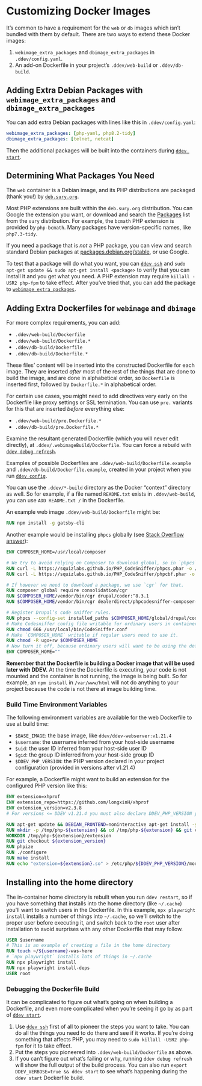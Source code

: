 # Customizing Docker Images

It’s common to have a requirement for the `web` or `db` images which isn’t bundled with them by default. There are two ways to extend these Docker images:

1. `webimage_extra_packages` and `dbimage_extra_packages` in `.ddev/config.yaml`.
2. An add-on Dockerfile in your project’s `.ddev/web-build` or `.ddev/db-build`.

## Adding Extra Debian Packages with `webimage_extra_packages` and `dbimage_extra_packages`

You can add extra Debian packages with lines like this in `.ddev/config.yaml`:

```yaml
webimage_extra_packages: [php-yaml, php8.2-tidy]
dbimage_extra_packages: [telnet, netcat]
```

Then the additional packages will be built into the containers during [`ddev start`](../usage/commands.md#start).

## Determining What Packages You Need

The `web` container is a Debian image, and its PHP distributions are packaged (thank you!) by [`deb.sury.org`](https://deb.sury.org/).

Most PHP extensions are built within the `deb.sury.org` distribution. You can Google the extension you want, or download and search the [Packages](https://packages.sury.org/php/dists/buster/main/binary-amd64/Packages) list from the `sury` distribution. For example, the `bcmath` PHP extension is provided by `php-bcmath`. Many packages have version-specific names, like `php7.3-tidy`.

If you need a package that is *not* a PHP package, you can view and search standard Debian packages at [packages.debian.org/stable](https://packages.debian.org/stable/), or use Google.

To test that a package will do what you want, you can [`ddev ssh`](../usage/commands.md#ssh) and `sudo apt-get update && sudo apt-get install <package>` to verify that you can install it and you get what you need. A PHP extension may require `killall -USR2 php-fpm` to take effect. After you’ve tried that, you can add the package to [`webimage_extra_packages`](../configuration/config.md#webimage_extra_packages).

## Adding Extra Dockerfiles for `webimage` and `dbimage`

For more complex requirements, you can add:

* `.ddev/web-build/Dockerfile`
* `.ddev/web-build/Dockerfile.*`
* `.ddev/db-build/Dockerfile`
* `.ddev/db-build/Dockerfile.*`

These files’ content will be inserted into the constructed Dockerfile for each image. They are inserted *after* most of the rest of the things that are done to build the image, and are done in alphabetical order, so `Dockerfile` is inserted first, followed by `Dockerfile.*` in alphabetical order.

For certain use cases, you might need to add directives very early on the Dockerfile like proxy settings or SSL termination. You can use `pre.` variants for this that are inserted *before* everything else:

* `.ddev/web-build/pre.Dockerfile.*`
* `.ddev/db-build/pre.Dockerfile.*`

Examine the resultant generated Dockerfile (which you will never edit directly), at `.ddev/.webimageBuild/Dockerfile`. You can force a rebuild with [`ddev debug refresh`](../usage/commands.md#debug-refresh).

Examples of possible Dockerfiles are `.ddev/web-build/Dockerfile.example` and `.ddev/db-build/Dockerfile.example`, created in your project when you run [`ddev config`](../usage/commands.md#config).

You can use the `.ddev/*-build` directory as the Docker “context” directory as well. So for example, if a file named `README.txt` exists in `.ddev/web-build`, you can use `ADD README.txt /` in the Dockerfile.

An example web image `.ddev/web-build/Dockerfile` might be:

```dockerfile
RUN npm install -g gatsby-cli
```

Another example would be installing `phpcs` globally (see [Stack Overflow answer](https://stackoverflow.com/questions/61870801/add-global-phpcs-and-drupal-coder-to-ddev-in-custom-dockerfile/61870802#61870802)):

```dockerfile
ENV COMPOSER_HOME=/usr/local/composer

# We try to avoid relying on Composer to download global, so in `phpcs` case we can use the PHAR.
RUN curl -L https://squizlabs.github.io/PHP_CodeSniffer/phpcs.phar -o /usr/local/bin/phpcs && chmod +x /usr/local/bin/phpcs
RUN curl -L https://squizlabs.github.io/PHP_CodeSniffer/phpcbf.phar -o /usr/local/bin/phpcbf && chmod +x /usr/local/bin/phpcbf

# If however we need to download a package, we use `cgr` for that.
RUN composer global require consolidation/cgr
RUN $COMPOSER_HOME/vendor/bin/cgr drupal/coder:^8.3.1
RUN $COMPOSER_HOME/vendor/bin/cgr dealerdirect/phpcodesniffer-composer-installer

# Register Drupal’s code sniffer rules.
RUN phpcs --config-set installed_paths $COMPOSER_HOME/global/drupal/coder/vendor/drupal/coder/coder_sniffer --verbose
# Make Codesniffer config file writable for ordinary users in container.
RUN chmod 666 /usr/local/bin/CodeSniffer.conf
# Make `COMPOSER_HOME` writable if regular users need to use it.
RUN chmod -R ugo+rw $COMPOSER_HOME
# Now turn it off, because ordinary users will want to be using the default.
ENV COMPOSER_HOME=""
```

**Remember that the Dockerfile is building a Docker image that will be used later with DDEV.** At the time the Dockerfile is executing, your code is not mounted and the container is not running, the image is being built. So for example, an `npm install` in `/var/www/html` will not do anything to your project because the code is not there at image building time.

### Build Time Environment Variables

The following environment variables are available for the web Dockerfile to use at build time:

* `$BASE_IMAGE`: the base image, like `ddev/ddev-webserver:v1.21.4`
* `$username`: the username inferred from your host-side username
* `$uid`: the user ID inferred from your host-side user ID
* `$gid`: the group ID inferred from your host-side group ID
* `$DDEV_PHP_VERSION`: the PHP version declared in your project configuration (provided in versions after v1.21.4)

For example, a Dockerfile might want to build an extension for the configured PHP version like this:

```Dockerfile
ENV extension=xhprof
ENV extension_repo=https://github.com/longxinH/xhprof
ENV extension_version=v2.3.8
# For versions <= DDEV v1.21.4 you must also declare DDEV_PHP_VERSION yourself: ENV DDEV_PHP_VERSION=8.1

RUN apt-get update && DEBIAN_FRONTEND=noninteractive apt-get install -y -o Dpkg::Options::="--force-confnew" --no-install-recommends --no-install-suggests autoconf build-essential libc-dev php-pear php${DDEV_PHP_VERSION}-dev pkg-config zlib1g-dev
RUN mkdir -p /tmp/php-${extension} && cd /tmp/php-${extension} && git clone ${extension_repo} .
WORKDIR /tmp/php-${extension}/extension
RUN git checkout ${extension_version}
RUN phpize
RUN ./configure
RUN make install
RUN echo "extension=${extension}.so" > /etc/php/${DDEV_PHP_VERSION}/mods-available/${extension}.ini
```

## Installing into the home directory

The in-container home directory is rebuilt when you run `ddev restart`, so if you have something that installs into the home directory (like `~/.cache`) you'll want to switch users in the Dockerfile. In this example, `npx playwright install` installs a number of things into `~/.cache`, so we'll switch to the proper user before executing it, and switch back to the `root` user after installation to avoid surprises with any other Dockerfile that may follow.

```Dockerfile
USER $username
# This is an example of creating a file in the home directory
RUN touch ~/${username}-was-here
# `npx playwright` installs lots of things in ~/.cache
RUN npx playwright install
RUN npx playwright install-deps
USER root
```

### Debugging the Dockerfile Build

It can be complicated to figure out what’s going on when building a Dockerfile, and even more complicated when you’re seeing it go by as part of [`ddev start`](../usage/commands.md#start).

1. Use [`ddev ssh`](../usage/commands.md#ssh) first of all to pioneer the steps you want to take. You can do all the things you need to do there and see if it works. If you’re doing something that affects PHP, you may need to `sudo killall -USR2 php-fpm` for it to take effect.
2. Put the steps you pioneered into `.ddev/web-build/Dockerfile` as above.
3. If you can’t figure out what’s failing or why, running `ddev debug refresh` will show the full output of the build process. You can also run `export DDEV_VERBOSE=true && ddev start` to see what’s happening during the `ddev start` Dockerfile build.
